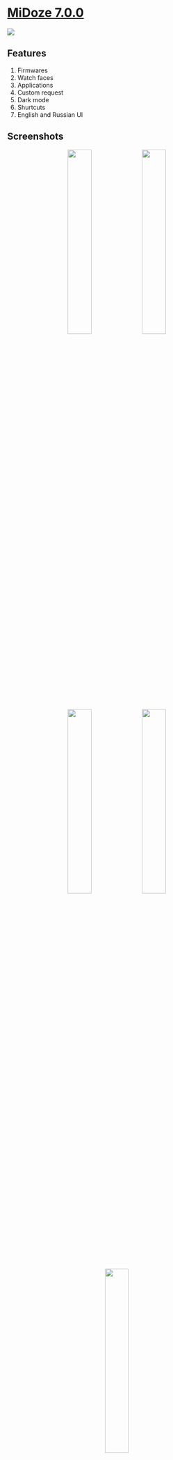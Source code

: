 # <a href="https://github.com/Keddnyo/MiDoze/releases/latest">MiDoze 7.0.0</a>

<a href="https://github.com/Keddnyo/MiDoze/releases"><img src="https://img.shields.io/github/downloads/keddnyo/midoze/total?style=for-the-badge"></a>

## Features
1. Firmwares
2. Watch faces
3. Applications
4. Custom request
5. Dark mode
6. Shurtcuts
7. English and Russian UI

## Screenshots
<p align="center">
  <img src="https://user-images.githubusercontent.com/65981689/189422416-2eaf0043-feba-4394-bba7-1dcc740b01a9.png" max-width="100%" width="33%">
  <img src="https://user-images.githubusercontent.com/65981689/189422423-0d67b498-cb92-4418-b257-47e32f962ab4.png" max-width="100%" width="33%">
  <img src="https://user-images.githubusercontent.com/65981689/189422425-979bafd5-16b5-42a9-878e-a171128599e6.png" max-width="100%" width="33%">
  <img src="https://user-images.githubusercontent.com/65981689/189422431-16c05320-2f64-4ef6-8eb3-4b380b00d585.png" max-width="100%" width="33%">
  <img src="https://user-images.githubusercontent.com/65981689/189422432-8848ecf4-7fbb-4eb5-8809-86d661af5fce.png" max-width="100%" width="33%">
</p>

[Показать на русском](https://github.com/Keddnyo/MiDoze/blob/master/README.ru-RU.md)
